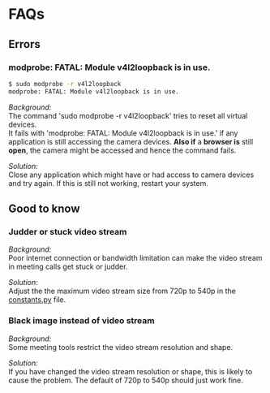 # FAQs

## Errors

### modprobe: FATAL: Module v4l2loopback is in use.

```bash
$ sudo modprobe -r v4l2loopback
modprobe: FATAL: Module v4l2loopback is in use.
```
_Background:_ \
The command 'sudo modprobe -r v4l2loopback' tries to reset all virtual devices. \
It fails with 'modprobe: FATAL: Module v4l2loopback is in use.' if any application is still accessing the camera devices. **Also if** a **browser is** still **open**, the camera might be accessed and hence the command fails.

_Solution:_ \
Close any application which might have or had access to camera devices and try again. If this is still not working, restart your system.


## Good to know

### Judder or stuck video stream

_Background:_ \
Poor internet connection or bandwidth limitation can make the video stream in meeting calls get stuck or judder.

_Solution:_ \
Adjust the the maximum video stream size from 720p to 540p in the [constants.py](src/meetingcam/constants.py) file.

### Black image instead of video stream

_Background:_ \
Some meeting tools restrict the video stream resolution and shape.

_Solution:_ \
If you have changed the video stream resolution or shape, this is likely to cause the problem. The default of 720p to 540p should just work fine.
